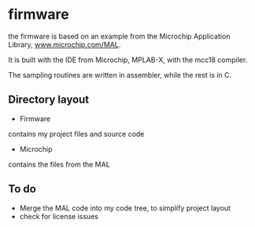 firmware
========

the firmware is based on an example from the Microchip Application Library, www.microchip.com/MAL.

It is built with the IDE from Microchip, MPLAB-X, with the mcc18 compiler.


The sampling routines are written in assembler, while the rest is in C.

Directory layout
----------------

* Firmware

contains my project files and source code

* Microchip

contains the files from the MAL


To do
-----

* Merge the MAL code into my code tree, to simplify project layout
* check for license issues

